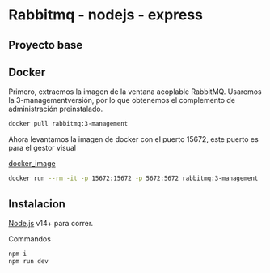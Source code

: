 # Rabbitmq - nodejs - express
## Proyecto base

## Docker

Primero, extraemos la imagen de la ventana acoplable RabbitMQ. Usaremos la 3-managementversión, por lo que obtenemos el complemento de administración preinstalado.

```sh
docker pull rabbitmq:3-management
```
Ahora levantamos la imagen de docker con el puerto 15672, este puerto es para el gestor visual

[docker_image](https://hub.docker.com/_/rabbitmq?tab=reviews)
```sh
docker run --rm -it -p 15672:15672 -p 5672:5672 rabbitmq:3-management
```

## Instalacion

[Node.js](https://nodejs.org/) v14+ para correr.

Commandos
```sh
npm i
npm run dev
```
